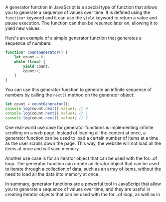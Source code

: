 A generator function in JavaScript is a special type of function that allows you to generate a sequence of values over time. It is defined using the `function*` keyword and it can use the `yield` keyword to return a value and pause execution. The function can then be resumed later on, allowing it to yield new values.

Here's an example of a simple generator function that generates a sequence of numbers:

```javascript
function* countGenerator() {
    let count = 0;
    while (true) {
        yield count;
        count++;
    }
}
```
You can use this generator function to generate an infinite sequence of numbers by calling the `next()` method on the generator object:

```javascript
let count = countGenerator();
console.log(count.next().value); // 0
console.log(count.next().value); // 1
console.log(count.next().value); // 2
```

One real-world use case for generator functions is implementing infinite scrolling on a web page. Instead of loading all the content at once, a generator function can be used to load a certain number of items at a time as the user scrolls down the page. This way, the website will not load all the items at once and will save memory.

Another use case is for an iterator object that can be used with the for...of loop. The generator function can create an iterator object that can be used to iterate through a collection of data, such as an array of items, without the need to load all the data into memory at once.

In summary, generator functions are a powerful tool in JavaScript that allow you to generate a sequence of values over time, and they are useful in creating iterator objects that can be used with the for...of loop, as well as in